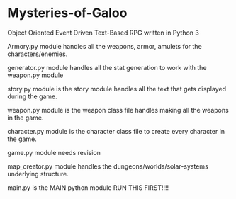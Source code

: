 # Mysteries-of-Galoo
Object Oriented Event Driven Text-Based RPG written in Python 3

Armory.py module handles all the weapons, armor, amulets for the characters/enemies.

generator.py module handles all the stat generation to work with the weapon.py module

story.py module is the story module handles all the text that gets displayed during the game.

weapon.py module is the weapon class file handles making all the weapons in the game.

character.py module is the character class file to create every character in the game.

game.py module needs revision 

map_creator.py module handles the dungeons/worlds/solar-systems underlying structure.

main.py is the MAIN python module RUN THIS FIRST!!!!

